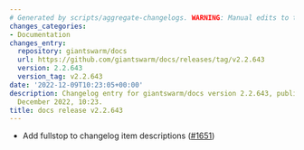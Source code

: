 ```yaml
---
# Generated by scripts/aggregate-changelogs. WARNING: Manual edits to this files will be overwritten.
changes_categories:
- Documentation
changes_entry:
  repository: giantswarm/docs
  url: https://github.com/giantswarm/docs/releases/tag/v2.2.643
  version: 2.2.643
  version_tag: v2.2.643
date: '2022-12-09T10:23:05+00:00'
description: Changelog entry for giantswarm/docs version 2.2.643, published on 09
  December 2022, 10:23.
title: docs release v2.2.643
---
```


- Add fullstop to changelog item descriptions ([#1651](https://github.com/giantswarm/docs/pull/1651))
